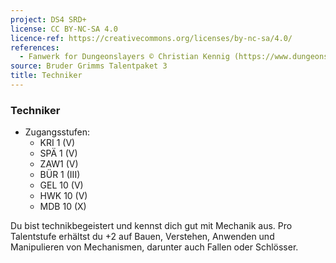 ```yaml
---
project: DS4 SRD+
license: CC BY-NC-SA 4.0
licence-ref: https://creativecommons.org/licenses/by-nc-sa/4.0/
references: 
  - Fanwerk for Dungeonslayers © Christian Kennig (https://www.dungeonslayers.net/)
source: Bruder Grimms Talentpaket 3
title: Techniker
---
```


### Techniker

- Zugangsstufen:
  - KRI 1 (V)
  - SPÄ 1 (V)
  - ZAW1 (V)
  - BÜR 1 (III)
  - GEL 10 (V)
  - HWK 10 (V)
  - MDB 10 (X)

Du bist technikbegeistert und kennst dich gut mit Mechanik aus. Pro Talentstufe erhältst du +2 auf Bauen, Verstehen, Anwenden und Manipulieren von Mechanismen, darunter auch Fallen oder Schlösser.


